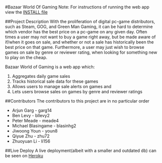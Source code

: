 #Bazaar World Of Gaming
Note: For instructions of running the web app view the [INSTALL file](INSTALL.md)

##Project Description
With the proliferation of digital pc-game distributors, such as Steam, GOG, and Green Man Gaming, it can be hard to determine which vendor has the best price on a pc-game on any given day. Often times a user may not want to buy a game right away, but be made aware of if/when it goes on sale, and whether or not a sale has historically been the best price on that game. Furthermore, a user may just wish to browse games on sale by genre or reviewer rating, when looking for something new to play on the cheap.

Bazaar World of Gaming is a web app which:

1. Aggregates daily game sales 
2. Tracks historical sale data for these games 
3. Allows users to manage sale alerts on games and 
4. Lets users browse sales on games by genre and reviewer ratings

##Contributors
The contributors to this project are in no particular order

* Arjun Garg 	     - 	garg14
* Ben Levy 	     -	bllevy2
* Peter Meade	     -	meade4
* Michael Blasingame -	blasinhg2
* Jiwoong Youn	     - 	youn8
* Qiyue Zhu	     - 	zhu72
* Zhuoyuan Li	     -  li156	

##Live Deploy
A live deployment(albeit with a smaller and outdated db) can be seen on [Heroku](http://stark-inlet-2958.herokuapp.com/)